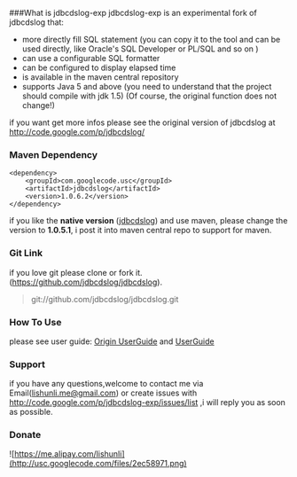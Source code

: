 ###What is jdbcdslog-exp
jdbcdslog-exp is an experimental fork of jdbcdslog that:

* more directly fill SQL statement (you can copy it to the tool and can be used directly, like Oracle's SQL Developer or PL/SQL and so on )
* can use a configurable SQL formatter
* can be configured to display elapsed time
* is available in the maven central repository
* supports Java 5 and above (you need to understand that the project should compile with jdk 1.5)
(Of course, the original function does not change!)

if you want get more infos please see the original version of jdbcdslog at <http://code.google.com/p/jdbcdslog/>

### Maven Dependency
	<dependency>	
		<groupId>com.googlecode.usc</groupId>
		<artifactId>jdbcdslog</artifactId>
		<version>1.0.6.2</version>
	</dependency>



if you like the __native version__ ([jdbcdslog](http://code.google.com/p/jdbcdslog)) and use maven, please change the version to __1.0.5.1__, i post it into maven central repo to support for maven.

### Git Link
if you love git please clone or fork it.(<https://github.com/jdbcdslog/jdbcdslog>).
> git://github.com/jdbcdslog/jdbcdslog.git 

### How To Use
please see user guide: [Origin UserGuide](http://code.google.com/p/jdbcdslog/wiki/UserGuide ) and [UserGuide](http://code.google.com/p/jdbcdslog-exp/wiki/UserGuide)

### Support
if you have any questions,welcome to contact me via Email(lishunli.me@gmail.com) or create issues with <http://code.google.com/p/jdbcdslog-exp/issues/list> ,i will reply you as soon as possible.

### Donate
![https://me.alipay.com/lishunli](http://usc.googlecode.com/files/2ec58971.png)

